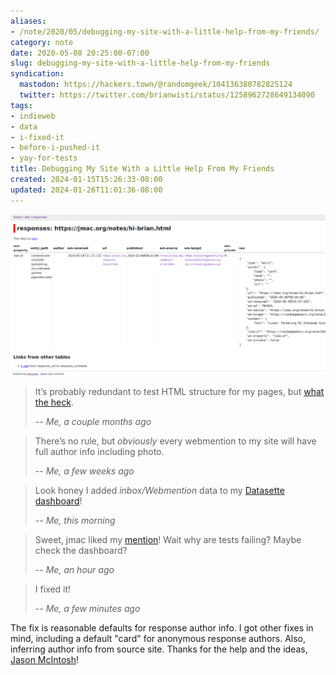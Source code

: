 ```yaml
---
aliases:
- /note/2020/05/debugging-my-site-with-a-little-help-from-my-friends/
category: note
date: 2020-05-08 20:25:00-07:00
slug: debugging-my-site-with-a-little-help-from-my-friends
syndication:
  mastodon: https://hackers.town/@randomgeek/104136380782825124
  twitter: https://twitter.com/brianwisti/status/1258962728649134090
tags:
- indieweb
- data
- i-fixed-it
- before-i-pushed-it
- yay-for-tests
title: Debugging My Site With a Little Help From My Friends
created: 2024-01-15T15:26:33-08:00
updated: 2024-01-26T11:01:36-08:00
---
```


![attachments/img/2020/cover-2020-05-08.png](../../../attachments/img/2020/cover-2020-05-08.png)

 > 
 > It’s probably redundant to test HTML structure for my pages, but [what the heck](../03/passing-tests-is-now-required-to-push.md).
 > 
 > -- <cite>Me, a couple months ago</cite>

 > 
 > There’s no rule, but *obviously* every webmention to my site will have
 > full author info including photo.
 > 
 > -- <cite>Me, a few weeks ago</cite>

 > 
 > Look honey I added *inbox/Webmention* data to my [Datasette dashboard](datasette-sure-is-nifty.md)!
 > 
 > -- <cite>Me, this morning</cite>

 > 
 > Sweet, jmac liked my [mention](pondering-my-indieweb-guinea-pig.md)!  Wait why are tests failing? Maybe check
 > the dashboard?
 > 
 > -- <cite>Me, an hour ago</cite>

 > 
 > I fixed it!
 > 
 > -- <cite>Me, a few minutes ago</cite>

The fix is reasonable defaults for response author info. I got other fixes in mind, including a default "card" for anonymous response authors. Also, inferring author info from source site. Thanks for the help and the ideas, [Jason McIntosh](https://jmac.org)!
